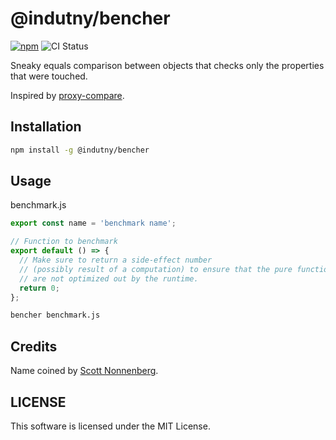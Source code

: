 # @indutny/bencher

[![npm](https://img.shields.io/npm/v/@indutny/bencher)](https://www.npmjs.com/package/@indutny/bencher)
![CI Status](https://github.com/indutny/bencher/actions/workflows/test.yml/badge.svg)

Sneaky equals comparison between objects that checks only the properties that
were touched.

Inspired by [proxy-compare](https://github.com/dai-shi/proxy-compare).

## Installation

```sh
npm install -g @indutny/bencher
```

## Usage

benchmark.js

```js
export const name = 'benchmark name';

// Function to benchmark
export default () => {
  // Make sure to return a side-effect number
  // (possibly result of a computation) to ensure that the pure function calls
  // are not optimized out by the runtime.
  return 0;
};
```

```sh
bencher benchmark.js
```

## Credits

Name coined by [Scott Nonnenberg](https://github.com/scottnonnenberg/).

## LICENSE

This software is licensed under the MIT License.
